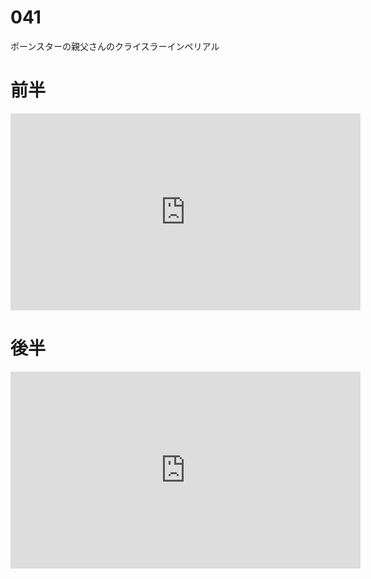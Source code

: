 # 041

ポーンスターの親父さんのクライスラーインペリアル

# 前半

<iframe width="560" height="315" src="https://www.youtube.com/embed/fbpUIbm3Kgg?si=GKkuTEJsrbTf9qA4" title="YouTube video player" frameborder="0" allow="accelerometer; autoplay; clipboard-write; encrypted-media; gyroscope; picture-in-picture; web-share" allowfullscreen></iframe>

# 後半

<iframe width="560" height="315" src="https://www.youtube.com/embed/-2UeFCtwaGc?si=mu9oK4Sf73WjTE2q" title="YouTube video player" frameborder="0" allow="accelerometer; autoplay; clipboard-write; encrypted-media; gyroscope; picture-in-picture; web-share" allowfullscreen></iframe>
